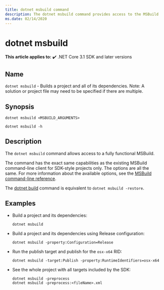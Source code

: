 ```yaml
---
title: dotnet msbuild command
description: The dotnet msbuild command provides access to the MSBuild command line.
ms.date: 02/14/2020
---
```

# dotnet msbuild

**This article applies to:** ✔️ .NET Core 3.1 SDK and later versions

## Name

`dotnet msbuild` - Builds a project and all of its dependencies. Note: A solution or project file may need to be specified if there are multiple.

## Synopsis

```dotnetcli
dotnet msbuild <MSBUILD_ARGUMENTS>

dotnet msbuild -h
```

## Description

The `dotnet msbuild` command allows access to a fully functional MSBuild.

The command has the exact same capabilities as the existing MSBuild command-line client for SDK-style projects only. The options are all the same. For more information about the available options, see the [MSBuild command-line reference](/visualstudio/msbuild/msbuild-command-line-reference).

The [dotnet build](dotnet-build.md) command is equivalent to `dotnet msbuild -restore`.

## Examples

- Build a project and its dependencies:

  ```dotnetcli
  dotnet msbuild
  ```

- Build a project and its dependencies using Release configuration:

  ```dotnetcli
  dotnet msbuild -property:Configuration=Release
  ```

- Run the publish target and publish for the `osx-x64` RID:

  ```dotnetcli
  dotnet msbuild -target:Publish -property:RuntimeIdentifiers=osx-x64
  ```

- See the whole project with all targets included by the SDK:

  ```dotnetcli
  dotnet msbuild -preprocess
  dotnet msbuild -preprocess:<fileName>.xml
  ```
